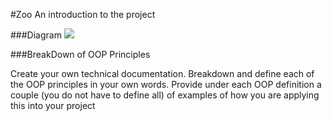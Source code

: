 ﻿#Zoo
An introduction to the project

###Diagram
![](Assets/main.jp)

###BreakDown of OOP Principles

Create your own technical documentation. Breakdown and define each of the OOP principles in your own words.
Provide under each OOP definition a couple (you do not have to define all) of examples of how you are applying this into your project
